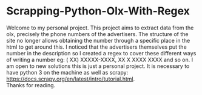 # Scrapping-Python-Olx-With-Regex
Welcome to my personal project. This project aims to extract data from the olx, 
precisely the phone numbers of the advertisers.
The structure of the site no longer allows obtaining the number through a specific place in the html to get around this.
I noticed that the advertisers themselves put the number in the description so I created a regex to cover these different ways of 
writing a number eg: ( XX) XXXXX-XXXX, XX X XXXX XXXX and so on. I am open to new solutions this is just a personal project. 
It is necessary to have python 3 on the machine as well as scrapy: https://docs.scrapy.org/en/latest/intro/tutorial.html.  
Thanks for reading.
